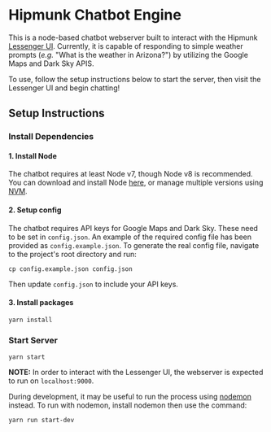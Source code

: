 # Hipmunk Chatbot Engine

This is a node-based chatbot webserver built to interact with the Hipmunk [Lessenger UI](http://hipmunk.github.io/hipproblems/lessenger/).
Currently, it is capable of responding to simple weather prompts (*e.g.* "What is the weather in Arizona?") by utilizing
the Google Maps and Dark Sky APIS.

To use, follow the setup instructions below to start the server, then visit the Lessenger UI and begin chatting!

## Setup Instructions

### Install Dependencies

#### 1. Install Node

The chatbot requires at least Node v7, though Node v8 is recommended. You can download and install Node
[here](https://nodejs.org/en/), or manage multiple versions using [NVM](https://github.com/creationix/nvm).

#### 2. Setup config

The chatbot requires API keys for Google Maps and Dark Sky. These need to be set in `config.json`.
An example of the required config file has been provided as `config.example.json`. To generate the real config file,
navigate to the project's root directory and run:
```
cp config.example.json config.json
```
Then update `config.json` to include your API keys.

#### 3. Install packages

```
yarn install
```

### Start Server

```
yarn start
```
**NOTE:** In order to interact with the Lessenger UI, the webserver is expected to run on `localhost:9000`.

During development, it may be useful to run the process using [nodemon](https://nodemon.io/) instead.
To run with nodemon, install nodemon then use the command:
```
yarn run start-dev
```
